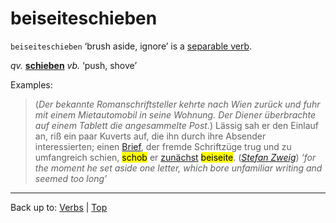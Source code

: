 # beiseiteschieben

`beiseiteschieben` ‘brush aside, ignore’ is a [separable verb](../../separableVerbs.md).

*qv.* **[schieben](../../s/sc/schieben.md)** *vb.* ‘push, shove’

Examples:

> (*Der bekannte Romanschriftsteller kehrte nach Wien zurück und fuhr mit einem Mietautomobil in seine Wohnung. Der Diener überbrachte auf einem Tablett die angesammelte Post.*) Lässig sah er den Einlauf an, riß ein paar Kuverts auf, die ihn durch ihre Absender interessierten; einen [Brief](../../../nouns/b/br/Brief.md), der fremde Schriftzüge trug und zu umfangreich schien, <mark>schob</mark> er [zunächst](../../../adverbs/z/zu/zunaechst.md) <mark>beiseite</mark>. (*[Stefan Zweig](../../../texts/StefanZweig/BriefEinerUnbekannten.md)*) *‘for the moment he set aside one letter, which bore unfamiliar writing and seemed too long’*

----

Back up to: [Verbs](../../index.md) | [Top](../../../index.md)
